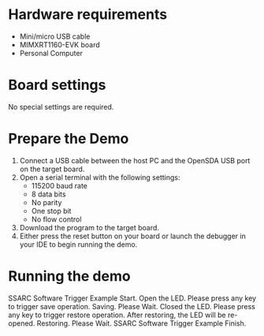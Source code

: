 Hardware requirements
=====================
- Mini/micro USB cable
- MIMXRT1160-EVK board
- Personal Computer

Board settings
============
No special settings are required.

Prepare the Demo
===============
1.  Connect a USB cable between the host PC and the OpenSDA USB port on the target board.
2.  Open a serial terminal with the following settings:
    - 115200 baud rate
    - 8 data bits
    - No parity
    - One stop bit
    - No flow control
3.  Download the program to the target board.
4.  Either press the reset button on your board or launch the debugger in your IDE to begin running the demo.

Running the demo
================
SSARC Software Trigger Example Start.
Open the LED.
Please press any key to trigger save operation.
Saving. Please Wait.
Closed the LED.
Please press any key to trigger restore operation. After restoring, the LED will be re-opened.
Restoring. Please Wait.
SSARC Software Trigger Example Finish.
